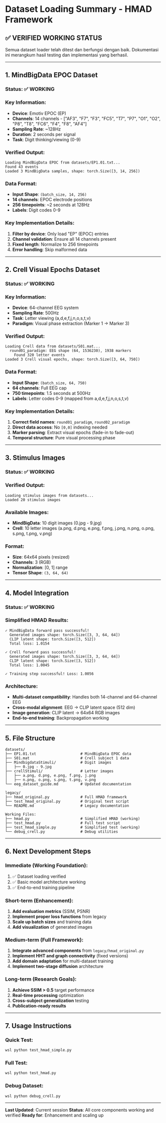 # Dataset Loading Summary - HMAD Framework

## ✅ **VERIFIED WORKING STATUS**

Semua dataset loader telah ditest dan berfungsi dengan baik. Dokumentasi ini merangkum hasil testing dan implementasi yang berhasil.

---

## **1. MindBigData EPOC Dataset**

### **Status**: ✅ **WORKING**

### **Key Information:**
- **Device**: Emotiv EPOC (EP)
- **Channels**: 14 channels - ["AF3", "F7", "F3", "FC5", "T7", "P7", "O1", "O2", "P8", "T8", "FC6", "F4", "F8", "AF4"]
- **Sampling Rate**: ~128Hz
- **Duration**: 2 seconds per signal
- **Task**: Digit thinking/viewing (0-9)

### **Verified Output:**
```
Loading MindBigData EPOC from datasets/EP1.01.txt...
Found 43 events
Loaded 3 MindBigData samples, shape: torch.Size([3, 14, 256])
```

### **Data Format:**
- **Input Shape**: `(batch_size, 14, 256)`
- **14 channels**: EPOC electrode positions
- **256 timepoints**: ~2 seconds at 128Hz
- **Labels**: Digit codes 0-9

### **Key Implementation Details:**
1. **Filter by device**: Only load "EP" (EPOC) entries
2. **Channel validation**: Ensure all 14 channels present
3. **Fixed length**: Normalize to 256 timepoints
4. **Error handling**: Skip malformed data

---

## **2. Crell Visual Epochs Dataset**

### **Status**: ✅ **WORKING**

### **Key Information:**
- **Device**: 64-channel EEG system
- **Sampling Rate**: 500Hz
- **Task**: Letter viewing (a,d,e,f,j,n,o,s,t,v)
- **Paradigm**: Visual phase extraction (Marker 1 → Marker 3)

### **Verified Output:**
```
Loading Crell data from datasets/S01.mat...
  round01_paradigm: EEG shape (64, 1536230), 1938 markers
    Found 320 letter events
Loaded 3 Crell visual epochs, shape: torch.Size([3, 64, 750])
```

### **Data Format:**
- **Input Shape**: `(batch_size, 64, 750)`
- **64 channels**: Full EEG cap
- **750 timepoints**: 1.5 seconds at 500Hz
- **Labels**: Letter codes 0-9 (mapped from a,d,e,f,j,n,o,s,t,v)

### **Key Implementation Details:**
1. **Correct field names**: `round01_paradigm`, `round02_paradigm`
2. **Direct data access**: No `[0,0]` indexing needed
3. **Marker parsing**: Extract visual epochs (fade-in to fade-out)
4. **Temporal structure**: Pure visual processing phase

---

## **3. Stimulus Images**

### **Status**: ✅ **WORKING**

### **Verified Output:**
```
Loading stimulus images from datasets...
Loaded 20 stimulus images
```

### **Available Images:**
- **MindBigData**: 10 digit images (0.jpg - 9.jpg)
- **Crell**: 10 letter images (a.png, d.png, e.png, f.png, j.png, n.png, o.png, s.png, t.png, v.png)

### **Format:**
- **Size**: 64x64 pixels (resized)
- **Channels**: 3 (RGB)
- **Normalization**: [0, 1] range
- **Tensor Shape**: `(3, 64, 64)`

---

## **4. Model Integration**

### **Status**: ✅ **WORKING**

### **Simplified HMAD Results:**
```
✓ MindBigData forward pass successful!
  Generated images shape: torch.Size([3, 3, 64, 64])
  CLIP latent shape: torch.Size([3, 512])
  Total loss: 1.0154

✓ Crell forward pass successful!
  Generated images shape: torch.Size([3, 3, 64, 64])
  CLIP latent shape: torch.Size([3, 512])
  Total loss: 1.0045

✓ Training step successful! Loss: 1.0056
```

### **Architecture:**
- **Multi-dataset compatibility**: Handles both 14-channel and 64-channel EEG
- **Cross-modal alignment**: EEG → CLIP latent space (512 dim)
- **Image generation**: CLIP latent → 64x64 RGB images
- **End-to-end training**: Backpropagation working

---

## **5. File Structure**

```
datasets/
├── EP1.01.txt                    # MindBigData EPOC data
├── S01.mat                       # Crell subject 1 data
├── MindbigdataStimuli/           # Digit images
│   ├── 0.jpg - 9.jpg
├── crellStimuli/                 # Letter images
│   ├── a.png, d.png, e.png, f.png, j.png
│   ├── n.png, o.png, s.png, t.png, v.png
└── eeg_dataset_guide.md          # Updated documentation

legacy/
├── hmad_original.py              # Full HMAD framework
├── test_hmad_original.py         # Original test script
└── README.md                     # Legacy documentation

Working Files:
├── hmad.py                       # Simplified HMAD (working)
├── test_hmad.py                  # Full test script
├── test_hmad_simple.py           # Simplified test (working)
└── debug_crell.py                # Debug utilities
```

---

## **6. Next Development Steps**

### **Immediate (Working Foundation):**
1. ✅ Dataset loading verified
2. ✅ Basic model architecture working
3. ✅ End-to-end training pipeline

### **Short-term (Enhancement):**
1. **Add evaluation metrics** (SSIM, PSNR)
2. **Implement proper loss functions** from legacy
3. **Scale up batch sizes** and training data
4. **Add visualization** of generated images

### **Medium-term (Full Framework):**
1. **Integrate advanced components** from `legacy/hmad_original.py`
2. **Implement HHT and graph connectivity** (fixed versions)
3. **Add domain adaptation** for multi-dataset training
4. **Implement two-stage diffusion** architecture

### **Long-term (Research Goals):**
1. **Achieve SSIM > 0.5** target performance
2. **Real-time processing** optimization
3. **Cross-subject generalization** testing
4. **Publication-ready results**

---

## **7. Usage Instructions**

### **Quick Test:**
```bash
wsl python test_hmad_simple.py
```

### **Full Test:**
```bash
wsl python test_hmad.py
```

### **Debug Dataset:**
```bash
wsl python debug_crell.py
```

---

**Last Updated**: Current session
**Status**: All core components working and verified
**Ready for**: Enhancement and scaling up
